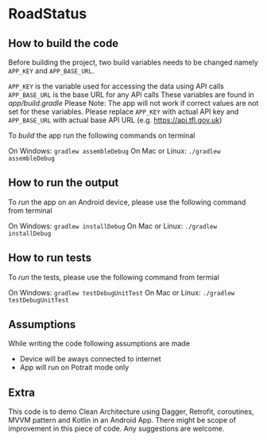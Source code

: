 # RoadStatus
## How to build the code
Before building the project, two build variables needs to be changed namely `APP_KEY` and `APP_BASE_URL`.

`APP_KEY` is the variable used for accessing the data using API calls
`APP_BASE_URL` is the base URL for any APi calls
These variables are found in *app/build.gradle*
Please Note: The app will not work if correct values are not set for these variables.
Please replace 
`APP_KEY` with actual API key
and 
`APP_BASE_URL` with actual base API URL (e.g. https://api.tfl.gov.uk)

To *build* the app run the following commands on terminal

On Windows: `gradlew assembleDebug`
On Mac or Linux: `./gradlew assembleDebug`

## How to run the output
To *run* the app on an Android device, please use the following command from terminal

On Windows: `gradlew installDebug`
On Mac or Linux: `./gradlew installDebug`

## How to run tests
To *run* the tests, please use the following command from termial

On Windows: `gradlew testDebugUnitTest`
On Mac or Linux: `./gradlew testDebugUnitTest`

## Assumptions
While writing the code following assumptions are made
- Device will be aways connected to internet
- App will run on Potrait mode only

## Extra
This code is to demo Clean Architecture using Dagger, Retrofit, coroutines, MVVM pattern and Kotlin in an Android App.
There might be scope of improvement in this piece of code. Any suggestions are welcome.

